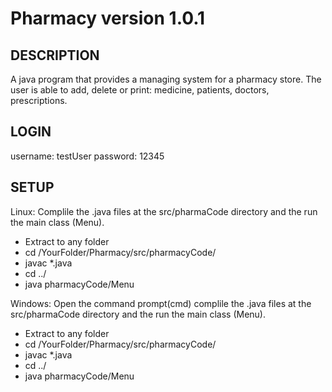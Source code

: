 # Pharmacy version 1.0.1

## DESCRIPTION
A java program that provides a managing system for a pharmacy store.
The user is able to add, delete or print: medicine, patients, doctors, prescriptions.

## LOGIN
username: testUser
password: 12345

## SETUP
Linux:
Complile the .java files at the src/pharmaCode directory and the run the main class (Menu).
- Extract to any folder
- cd /YourFolder/Pharmacy/src/pharmacyCode/
- javac *.java
- cd ../
- java pharmacyCode/Menu

Windows:
Open the command prompt(cmd) complile the .java files at the src/pharmaCode directory and the run the main class (Menu).
- Extract to any folder
- cd /YourFolder/Pharmacy/src/pharmacyCode/
- javac *.java
- cd ../
- java pharmacyCode/Menu



